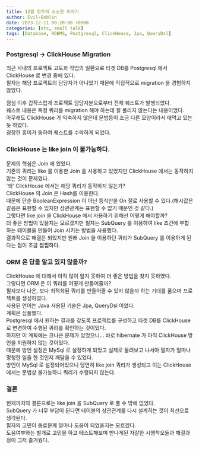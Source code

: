 ```yaml
---
title: 12월 첫주의 소소한 이야기
author: Evil-Goblin
date: 2023-12-11 00:20:00 +0900
categories: [etc, small talk]
tags: [Database, RDBMS, Postgresql, ClickHouse, Jpa, QueryDsl]
---
```

### Postgresql -> ClickHouse Migration
최근 사내의 프로젝트 고도화 작업의 일환으로 타겟 DB를 Postgresql 에서 ClickHouse 로 변경 중에 있다.  
필자는 해당 프로젝트의 담당자가 아니었기 때문에 직접적으로 migration 을 경험하지 않았다.  
  
점심 이후 갑작스럽게 프로젝트 담당자분으로부터 전체 퀘스트가 발행되었다.  
퀘스트 내용은 특정 쿼리를 migration 해야 하는데 잘 풀리지 않는다는 내용이었다.  
아무래도 ClickHouse 가 익숙하지 않은데 문법등이 조금 다른 모양이라서 애먹고 있는 듯 하였다.  
굉장한 흥미가 동하여 퀘스트를 수락하게 되었다.

### ClickHouse 는 like join 이 불가능하다.
문제의 핵심은 Join 에 있었다.  
기존의 쿼리는 like 를 이용한 Join 을 사용하고 있었지만 ClickHouse 에서는 동작하지 않는 것이 문제였다.  
'왜' ClickHouse 에서는 해당 쿼리가 동작하지 않는가?  
ClickHouse 의 Join 은 Hash를 이용한다.  
때문에 단순 BooleanExpression 이 아닌 등식만을 On 절로 사용할 수 있다.(해시값은 같음은 표현할 수 있지만 상관관계는 표현할 수 없기 때문인 것 같다.)  
그렇다면 like join 을 ClickHouse 에서 사용하기 위해선 어떻게 해야할까?  
더 좋은 방법이 있을지는 모르겠지만 필자는 SubQuery 를 이용하여 like 조건에 부합하는 테이블을 만들어 Join 시키는 방법을 사용했다.  
결과적으로 해결은 되었지만 원래 Join 을 이용하던 쿼리가 SubQuery 를 이용하게 된다는 점이 조금 찝찝하다.

### ORM 은 답을 알고 있지 않을까?
ClickHouse 에 대해서 아직 많이 알지 못하여 더 좋은 방법을 찾지 못하였다.  
그렇다면 ORM 은 이 쿼리를 어떻게 만들어줄까?  
필자보다 나은, 보다 최적화된 쿼리를 만들어줄 수 있지 않을까 하는 기대를 품으며 프로젝트를 생성하였다.  
사용된 언어는 Java 사용된 기술은 Jpa, QueryDsl 이었다.  
계획은 심플했다.  
Postgresql 에서 원하는 결과를 갖도록 프로젝트를 구성하고 타겟 DB를 ClickHouse 로 변경하여 수행된 쿼리를 확인하는 것이었다.  
하지만 이 계획에는 크나큰 문제가 있었으니... 바로 hibernate 가 아직 ClickHouse 방언을 지원하지 않는 것이었다.  
때문에 방언 설정은 MySql 로 설정하게 되었고 실제로 돌려보고 나서야 필자가 얼마나 멍청한 일을 한 것인지 깨달을 수 있었다.  
방언이 MySql 로 설정되어있으니 당연히 like join 쿼리가 생성되고 이는 ClickHouse 에서는 문법상 불가능하니 쿼리가 수행되지 않는다.  

### 결론
현재까지의 결론으로는 like join 을 SubQuery 로 풀 수 밖에 없었다.  
SubQuery 가 너무 부담이 된다면 테이블의 상관관계를 다시 설계하는 것이 최선으로 생각된다.  
필자의 고민이 동료분께 얼마나 도움이 되었을지는 모르겠다.  
도움여부와는 별개로 고민을 하고 테스트해보며 만나게된 자잘한 시행착오들과 해결과정이 그저 즐거웠다.
